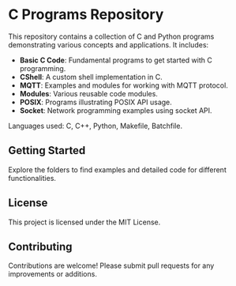 # C Programs Repository

This repository contains a collection of C and Python programs demonstrating various concepts and applications. It includes:

- **Basic C Code**: Fundamental programs to get started with C programming.
- **CShell**: A custom shell implementation in C.
- **MQTT**: Examples and modules for working with MQTT protocol.
- **Modules**: Various reusable code modules.
- **POSIX**: Programs illustrating POSIX API usage.
- **Socket**: Network programming examples using socket API.

Languages used: C, C++, Python, Makefile, Batchfile.

## Getting Started

Explore the folders to find examples and detailed code for different functionalities.

## License

This project is licensed under the MIT License.

## Contributing

Contributions are welcome! Please submit pull requests for any improvements or additions.
